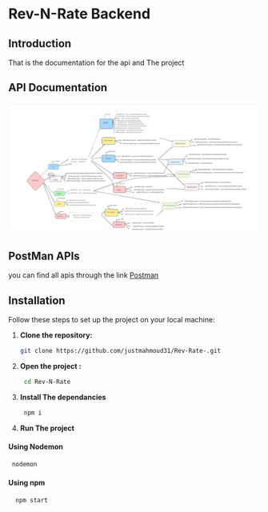 
# Rev-N-Rate Backend 

## Introduction

That is the documentation for the api and The project 

## API Documentation

![Rev-N-Rate API Documentation](./Rev-N-Rate%20Api%20Doc.svg)

 
## PostMan APIs
you can find all apis through the link [Postman](https://documenter.getpostman.com/view/34323218/2sAXjF7ZWQ)

## Installation

Follow these steps to set up the project on your local machine:

1. **Clone the repository:**
   ```sh
   git clone https://github.com/justmahmoud31/Rev-Rate-.git
   ```
2. **Open the project :**
   ```sh
    cd Rev-N-Rate 
    ```
3. **Install The dependancies** 
   ```sh 
    npm i 
    ```
4. **Run The project**
#### Using Nodemon 
   ```sh
    nodemon 
   ```
#### Using npm
  ```sh
    npm start
   ```
